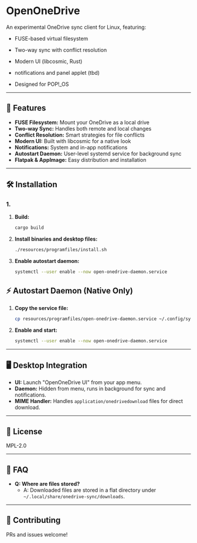 # OpenOneDrive

An experimental OneDrive sync client for Linux, featuring:
- FUSE-based virtual filesystem
- Two-way sync with conflict resolution
- Modern UI (libcosmic, Rust)
- notifications and panel applet (tbd)

- Designed for POP!_OS

---

## 🚀 Features
- **FUSE Filesystem:** Mount your OneDrive as a local drive
- **Two-way Sync:** Handles both remote and local changes
- **Conflict Resolution:** Smart strategies for file conflicts
- **Modern UI:** Built with libcosmic for a native look
- **Notifications:** System and in-app notifications
- **Autostart Daemon:** User-level systemd service for background sync
- **Flatpak & AppImage:** Easy distribution and installation

---

## 🛠️ Installation

### 1. 
1. **Build:**
   ```sh
   cargo build 
   ```
2. **Install binaries and desktop files:**
   ```sh
   ./resources/programfiles/install.sh 
   ```
3. **Enable autostart daemon:**
   ```sh
   systemctl --user enable --now open-onedrive-daemon.service
   ```


## ⚡ Autostart Daemon (Native Only)
1. **Copy the service file:**
   ```sh
   cp resources/programfiles/open-onedrive-daemon.service ~/.config/systemd/user/
   ```
2. **Enable and start:**
   ```sh
   systemctl --user enable --now open-onedrive-daemon.service
   ```

---

## 🖥️ Desktop Integration
- **UI:** Launch "OpenOneDrive UI" from your app menu.
- **Daemon:** Hidden from menu, runs in background for sync and notifications.
- **MIME Handler:** Handles `application/onedrivedownload` files for direct download.

---


## 📝 License
MPL-2.0

---

## 🙋 FAQ

- **Q: Where are files stored?**
  - A: Downloaded files are stored in a flat directory under `~/.local/share/onedrive-sync/downloads`.
---

## 🤝 Contributing
PRs and issues welcome! 


